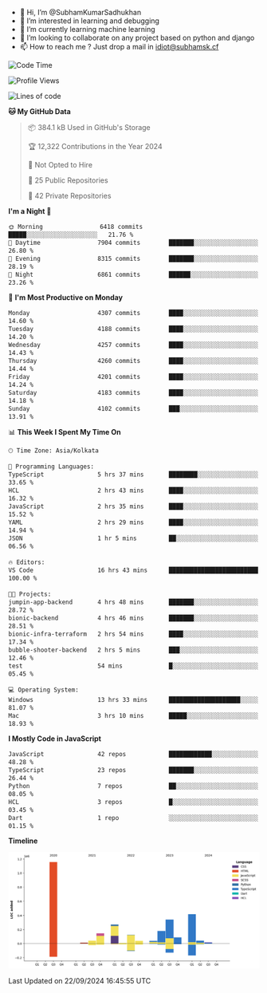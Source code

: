 - 👋 Hi, I’m @SubhamKumarSadhukhan
- 👀 I’m interested in learning and debugging
- 🌱 I’m currently learning machine learning
- 💞️ I’m looking to collaborate on any project based on python and django
- 📫 How to reach me ?
      Just drop a mail in idiot@subhamsk.cf

<!---
SubhamKumarSadhukhan/SubhamKumarSadhukhan is a ✨ special ✨ repository because its `README.md` (this file) appears on your GitHub profile.
You can click the Preview link to take a look at your changes.
--->


<!--START_SECTION:waka-->
![Code Time](http://img.shields.io/badge/Code%20Time-2%2C524%20hrs%2019%20mins-blue)

![Profile Views](http://img.shields.io/badge/Profile%20Views-7-blue)

![Lines of code](https://img.shields.io/badge/From%20Hello%20World%20I%27ve%20Written-2.9%20million%20lines%20of%20code-blue)

**🐱 My GitHub Data** 

> 📦 384.1 kB Used in GitHub's Storage 
 > 
> 🏆 12,322 Contributions in the Year 2024
 > 
> 🚫 Not Opted to Hire
 > 
> 📜 25 Public Repositories 
 > 
> 🔑 42 Private Repositories 
 > 
**I'm a Night 🦉** 

```text
🌞 Morning                6418 commits        █████░░░░░░░░░░░░░░░░░░░░   21.76 % 
🌆 Daytime                7904 commits        ███████░░░░░░░░░░░░░░░░░░   26.80 % 
🌃 Evening                8315 commits        ███████░░░░░░░░░░░░░░░░░░   28.19 % 
🌙 Night                  6861 commits        ██████░░░░░░░░░░░░░░░░░░░   23.26 % 
```
📅 **I'm Most Productive on Monday** 

```text
Monday                   4307 commits        ████░░░░░░░░░░░░░░░░░░░░░   14.60 % 
Tuesday                  4188 commits        ████░░░░░░░░░░░░░░░░░░░░░   14.20 % 
Wednesday                4257 commits        ████░░░░░░░░░░░░░░░░░░░░░   14.43 % 
Thursday                 4260 commits        ████░░░░░░░░░░░░░░░░░░░░░   14.44 % 
Friday                   4201 commits        ████░░░░░░░░░░░░░░░░░░░░░   14.24 % 
Saturday                 4183 commits        ████░░░░░░░░░░░░░░░░░░░░░   14.18 % 
Sunday                   4102 commits        ███░░░░░░░░░░░░░░░░░░░░░░   13.91 % 
```


📊 **This Week I Spent My Time On** 

```text
🕑︎ Time Zone: Asia/Kolkata

💬 Programming Languages: 
TypeScript               5 hrs 37 mins       ████████░░░░░░░░░░░░░░░░░   33.65 % 
HCL                      2 hrs 43 mins       ████░░░░░░░░░░░░░░░░░░░░░   16.32 % 
JavaScript               2 hrs 35 mins       ████░░░░░░░░░░░░░░░░░░░░░   15.52 % 
YAML                     2 hrs 29 mins       ████░░░░░░░░░░░░░░░░░░░░░   14.94 % 
JSON                     1 hr 5 mins         ██░░░░░░░░░░░░░░░░░░░░░░░   06.56 % 

🔥 Editors: 
VS Code                  16 hrs 43 mins      █████████████████████████   100.00 % 

🐱‍💻 Projects: 
jumpin-app-backend       4 hrs 48 mins       ███████░░░░░░░░░░░░░░░░░░   28.72 % 
bionic-backend           4 hrs 46 mins       ███████░░░░░░░░░░░░░░░░░░   28.51 % 
bionic-infra-terraform   2 hrs 54 mins       ████░░░░░░░░░░░░░░░░░░░░░   17.34 % 
bubble-shooter-backend   2 hrs 5 mins        ███░░░░░░░░░░░░░░░░░░░░░░   12.46 % 
test                     54 mins             █░░░░░░░░░░░░░░░░░░░░░░░░   05.45 % 

💻 Operating System: 
Windows                  13 hrs 33 mins      ████████████████████░░░░░   81.07 % 
Mac                      3 hrs 10 mins       █████░░░░░░░░░░░░░░░░░░░░   18.93 % 
```

**I Mostly Code in JavaScript** 

```text
JavaScript               42 repos            ████████████░░░░░░░░░░░░░   48.28 % 
TypeScript               23 repos            ███████░░░░░░░░░░░░░░░░░░   26.44 % 
Python                   7 repos             ██░░░░░░░░░░░░░░░░░░░░░░░   08.05 % 
HCL                      3 repos             █░░░░░░░░░░░░░░░░░░░░░░░░   03.45 % 
Dart                     1 repo              ░░░░░░░░░░░░░░░░░░░░░░░░░   01.15 % 
```



**Timeline**

![Lines of Code chart](https://raw.githubusercontent.com/SubhamKumarSadhukhan/SubhamKumarSadhukhan/main/assets/bar_graph.png)


 Last Updated on 22/09/2024 16:45:55 UTC
<!--END_SECTION:waka-->
